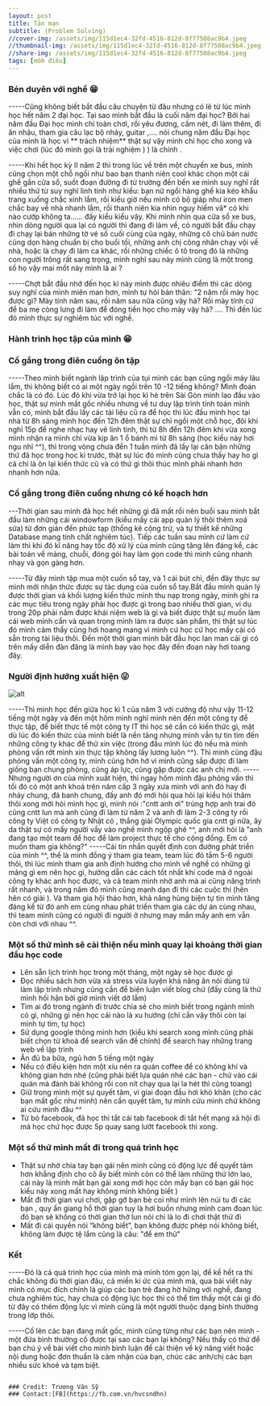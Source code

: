 ```yaml
---
layout: post
title: Tản mạn 
subtitle: (Problem Solving)
//cover-img: /assets/img/115d1ec4-32fd-4516-812d-8f77508ac9b4.jpeg
//thumbnail-img: /assets/img/115d1ec4-32fd-4516-812d-8f77508ac9b4.jpeg
//share-img: /assets/img/115d1ec4-32fd-4516-812d-8f77508ac9b4.jpeg
tags: [mồm điêu]
---
```


### Bén duyên với nghề 😁
-----Cũng không biết bắt đầu câu chuyện từ đâu nhưng có lẽ từ lúc mình học hết năm 2 đại học. Tại sao mình bắt đầu là cuối năm đại học? Bởi hai năm đầu Đại học mình chỉ toàn chơi, rồi yêu đương, cấm nét, đi làm thêm, đi ăn nhậu, tham gia câu lạc bộ nhảy, guitar ,.... nói chung năm đầu Đại học của mình là học vì ** trách nhiệm** thật sự vậy mình chỉ học cho xong và việc chơi (lúc đó mình gọi là trải nghiệm ) ) là chính .

-----Khi hết học kỳ II năm 2 thì trong lúc về trên một chuyến xe bus, mình cũng chọn một chỗ ngồi như bao bạn thanh niên cool khác  chọn một cái ghế gần cửa sổ, suốt đoạn đường đi từ trường đến bến xe mình suy nghĩ rất nhiều thứ từ suy nghĩ linh tinh như kiểu: bạn nữ ngồi hàng ghế kia kéo khẩu trang xuống chắc xinh lắm, rồi kiểu giờ nếu mình có bộ giáp như iron men chắc bay về nhà nhanh lắm, rồi thanh niên kia nhìn nguy hiểm vã* có khi nào cướp không ta...... đấy kiểu kiểu vậy. Khi mình nhìn qua cửa sổ xe bus, nhìn dòng người qua lại có người thì đang đi làm về, có người bắt đầu chạy đi chạy lại bán những tờ vé số cuối cùng của ngày, những cô chú bán nước cũng dọn hàng chuẩn bị cho buổi tối, những anh chị công nhân chạy vội về nhà, hoặc là chạy đi làm ca khác, rồi những chiếc ô tô trong đó là những con người trông rất sang trọng, mình nghĩ sau này mình cũng là một trong số họ vậy mai mốt này mình là ai ?

-----Chợt bắt đầu nhớ đến học kì này mình được nhiêu điểm thì các dòng suy nghĩ của mình miên man hơn, mình tự hỏi bản thân: “2 năm rồi mày học được gì? Mày tính năm sau, rồi năm sau nữa cũng vậy hả? Rồi mày tính cứ để ba mẹ còng lưng đi làm để đóng tiền học cho mày vậy hả? .... Thì đến lúc đó mình thực sự nghiêm túc với nghề.

### Hành trình học tập của mình 😁
### Cố gắng trong điên cuồng ôn tập


-----Theo mình biết ngành lập trình của tụi mình các bạn cũng ngồi máy lâu lắm, thì không biết có ai một ngày ngồi trên 10 -12 tiếng không? Mình đoán chắc là có đó. Lúc đó khi vừa trở lại học kì hè trên Sài Gòn mình lao đầu vào học, thật sự mình mất gốc nhiều nhưng về tư duy lập trình tính toán mình vẫn có, mình bắt đầu lấy các tài liệu cũ ra để học thì lúc đầu mình học tại nhà từ 8h sáng mình học đến 12h đêm thật sự chỉ ngồi một chỗ học, đôi khi nghỉ 15p để nghe nhạc hay vẽ linh tinh, thì từ 8h đến 12h đêm khi vừa xong mình nhận ra mình chỉ vừa kịp ăn 1 ổ bánh mì từ 8h sáng (học kiểu này hơi ngu nhỉ ^^), thì trong vòng chưa đến 1 tuần mình đã lấy lại căn bản những thứ đã học trong học kì trước, thật sự lúc đó mình cũng chưa thấy hay ho gì cả chỉ là ôn lại kiến thức cũ và có thứ gì thôi thúc mình phải nhanh hơn nhanh hơn nữa.


### Cố gắng trong điên cuồng nhưng có kế hoạch hơn

---Thời gian sau mình đã học hết những gì đã mất rồi nên buổi sau mình bắt đầu làm những cái windowform (kiểu mấy cái app quản lý thôi thêm xoá sửa) từ đơn giản đến phức tạp (thống kê cộng trừ, và tự thiết kế những Database mang tính chất nghiêm túc). Tiếp các tuần sau mình cứ làm cứ làm thì khi đó kĩ năng hay tốc độ xử lý của mình cũng tăng lên đáng kể, các bài toán về mảng, chuỗi, đóng gói hay làm gọn code thì mình cũng nhanh nhạy và gọn gàng hơn.

-----Từ đây mình tập mua một cuốn sổ tay, và 1 cái bút chì, đến đây thực sự mình mới nhận thức được sự tác dụng của cuốn sổ tay.Bắt đầu mình quản lý được thời gian và khối lượng kiến thức mình thu nạp trong ngày, mình ghi ra các mục tiêu trong ngày phải học được gì trong bao nhiều thời gian, ví dụ trong 20p phải nắm được khái niệm web là gì và biết được thật sự muốn làm cái web mình cần và quan trọng mình làm ra được sản phẩm, thì thật sự lúc đó mình cảm thấy cũng hơi hoang mang vì mình cứ học cứ học mấy cái có sẵn trong tài liệu thôi. Đến một thời gian mình bắt đầu học lan man cái gì có trên mấy diễn đàn đăng là mình bay vào học đây đến đoạn này hơi toang đây.


### Người định hướng xuất hiện 😜
![alt](http://https://images.viblo.asia/03afa53a-1eca-4249-9e77-b040b3976d63.jpeg)

   -----Thì mình học đến giữa học kì 1 của năm 3 với cường độ như vậy 11-12 tiếng một ngày và đến một hôm mình nghĩ mình nên đến một công ty để thực tập, để biết thực tế một công ty IT thì học sẽ cần có kiến thức gì, mặt dù lúc đó kiến thức của mình biết là nền tảng nhưng mình vẫn tự tin tìm đến những công ty khác để thử xin việc (trong đầu mình lúc đó nếu mà mình phỏng vấn rớt mình xin thực tập không lấy lương luôn ^^). Thì mình cũng đậu phỏng vấn một công ty, mình cũng hớn hở vì mình cũng sắp được đi làm giống bạn chung phòng, cũng áp lực, cũng gặp được các anh chị mới.
   ----- Nhưng người ơn của mình xuất hiện, thì ngay hôm mình đậu phỏng vấn thì tối đó có một anh khoá trên năm cấp 3 ngày xưa mình với anh đó hay đi nhảy chung, đá banh chung, đấy anh đó mới hỏi qua hỏi lại kiểu hỏi thăm thôi xong mới hỏi mình học gì, mình nói :"cntt anh ơi" trùng hợp anh trai đó cũng cntt lun mà anh cũng đi làm từ năm 2 và anh đi làm 2-3 công ty rồi công ty Việt có công ty Nhật có , thắng giải Olympic quốc gia cntt gì nữa, ây da thật sự có mấy người vầy vào nghề mình ngộp ghê ^^, anh mới hỏi là "anh đang tạo một team để học để làm project thực tế cho cộng đồng. Em có muốn tham gia không?"
   -----Cái tin nhắn quyết định con đường phát triển của mình ^^, thế là mình đồng ý tham gia team, team lúc đó tầm 5-6 người thôi, thì lúc mình tham gia anh định hướng cho mình về nghề có những gì mảng gì em nên học gì, hướng dẫn các cách tốt nhất khi code mà ở ngoài công ty khác anh học được, và cả team mình nhờ anh mà ai cũng nâng trình rất nhanh, và trong năm đó mình cũng mạnh dạn đi thi các cuộc thi (hên hên có giải ). Và tham gia hội thảo hơn, khả năng hùng biện tự tin mình tăng đáng kể từ đó anh em cùng nhau phát triển tham gia các dự án cùng nhau, thì team mình cũng có người đi người ở nhưng may mắn mấy anh em vẫn còn chơi với nhau ^^.

### Một số thứ mình sẽ cải thiện nếu mình quay lại khoảng thời gian đầu học code

* Lên sẵn lịch trình học trong một tháng, một ngày sẽ học được gì
* Đọc nhiều sách hơn vừa xả stress vừa luyện khả năng ăn nói dùng từ làm lập trình nhưng cũng cần để biện luận viết blog chứ (đấy cũng là thứ mình hối hận  bởi giờ mình viết dở lắm)
* Tìm ai đó trong ngành đi trước chia sẻ cho mình biết trong ngành mình có gì, những gì nên học cái nào là xu hướng (chỉ cần vậy thôi còn lại mình tự tìm, tự học)
* Sử dụng google thông minh hơn (kiểu khi search xong mình cũng phải biết chọn từ khoá để search vấn đề chính) để search hay những trang web về lập trình
* Ăn đủ ba bữa, ngủ hơn 5 tiếng một ngày
* Nếu có điều kiện hơn một xíu nên ra quán coffee để có không khí và không gian hơn nhé (cũng phải biết lựa quán nhé các bạn - chứ vào cái quán mà đánh bài không rồi con nít       chạy qua lại la hét thì cũng toang)
* Giữ trong mình một sự quyết tâm, vì giai đoạn đầu hơi khó khăn (cho các bạn mất gốc như mình) nên cần quyết tâm, tự mình cứu mình chứ không ai cứu mình đâu ^^
* Từ bỏ facebook, đã học thì tắt cái tab facebook đi tắt hết mạng xã hội đi mà học chứ học được 5p quay sang lướt facebook thì xong.

### Một số thứ mình mất đi trong quá trình học


* Thật sự nhờ chia tay bạn gái nên mình cũng có động lực để quyết tâm hơn khẳng định cho cô ấy biết mình còn có thể làm những thứ lớn lao, cái này là mình mất bạn gái xong mới học còn mấy bạn có bạn gái học kiểu này xong mất hay không mình không biết )
* Mất đi thời gian vui chơi, gặp gỡ bạn bè coi như mình lên núi tu đi các bạn , quy ẩn giang hồ thời gian tuy là hơi buồn nhưng mình cam đoan lúc đó bạn sẽ không có thời gian     thở lun nói chi là lo đi chơi thật thử đi
* Mất đi cái quyền nói “không biết”, bạn không được phép nói không biết, không làm được tệ lắm cũng là câu: "để em thử"

### Kết

-----Đó là cả quá trình học của mình mà mình tóm gọn lại, để kể hết ra thì chắc không đủ thời gian đâu, cả miền kí ức của mình mà, qua bài viết này mình có mục đích chính là giúp các bạn trẻ đang hờ hững với nghề, đang chưa nghiêm túc, hay chưa có động lực học thì có thể tìm thấy một cái gì đó từ đây có thêm động lực vì mình cũng là một người thuộc dạng bình thường trong lớp thôi.

-----Cố lên các bạn đang mất gốc, mình cũng từng như các bạn nên mình - một đứa bình thường cố được tại sao các bạn lại không? Nếu thấy có thứ để bạn chú ý về bài viết cho mình bình luận để cải thiện về kỹ năng viết hoặc nội dung hoặc đơn thuần là cảm nhận của bạn, chúc các anh/chị các bạn nhiều sức khoẻ và tạm biệt.
```

### Credit: Trương Văn Sỹ
### Contact:[FB](https://fb.com.vn/hvcsndhn)
